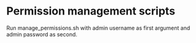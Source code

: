 # Permission management scripts

Run manage_permissions.sh with admin username as first argument and admin password as second.

